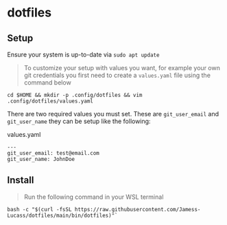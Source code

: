 # dotfiles

## Setup

Ensure your system is up-to-date via `sudo apt update`

> To customize your setup with values you want, for example your own git credentials you first need to create a `values.yaml` file using the command below

```
cd $HOME && mkdir -p .config/dotfiles && vim .config/dotfiles/values.yaml
```

There are two required values you must set. These are
`git_user_email` and `git_user_name` they can be setup like the following:

values.yaml

```
---
git_user_email: test@email.com
git_user_name: JohnDoe
```

## Install

> Run the following command in your WSL terminal

```shell
bash -c "$(curl -fsSL https://raw.githubusercontent.com/Jamess-Lucass/dotfiles/main/bin/dotfiles)"`
```
